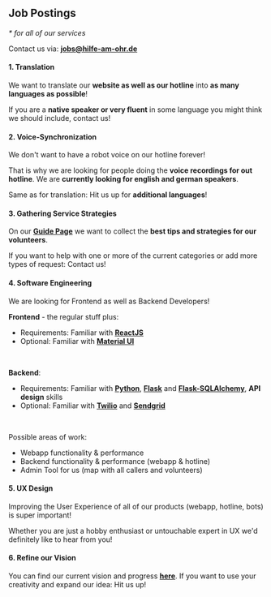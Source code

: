 
## Job Postings
_* for all of our services_

Contact us via: [**jobs@hilfe-am-ohr.de**](mailto:jobs@hilfe-am-ohr.de)



#### 1. Translation

We want to translate our **website as well as our hotline** 
into **as many languages as possible**!

If you are a **native speaker or very fluent** in some language
you might think we should include, contact us!



#### 2. Voice-Synchronization

We don't want to have a robot voice on our hotline forever!

That is why we are looking for people doing the **voice recordings
for out hotline**. We are **currently looking for english and german
speakers**.

Same as for translation: Hit us up for **additional languages**!



#### 3. Gathering Service Strategies

On our [**Guide Page**](https://www.hilfe-am-ohr.de/guide) we want to
collect the **best tips and strategies for our volunteers**.

If you want to help with one or more of the current categories or add more
types of request: Contact us!



#### 4. Software Engineering

We are looking for Frontend as well as Backend Developers!

**Frontend** - the regular stuff plus:

* Requirements: Familiar with [**ReactJS**](https://reactjs.org/)
* Optional: Familiar with [**Material UI**](https://material-ui.com/)

<br/>

**Backend**:

* Requirements: Familiar with [**Python**](https://www.python.org/), [**Flask**](https://palletsprojects.com/p/flask/) and [**Flask-SQLAlchemy**](https://flask-sqlalchemy.palletsprojects.com/en/2.x/), **API design** skills
* Optional: Familiar with [**Twilio**](https://www.twilio.com/) and [**Sendgrid**](https://sendgrid.com/)

<br/>

Possible areas of work:
* Webapp functionality & performance
* Backend functionality & performance (webapp & hotline)
* Admin Tool for us (map with all callers and volunteers)



#### 5. UX Design

Improving the User Experience of all of our products (webapp, hotline, 
bots) is super important!

Whether you are just a hobby enthusiast or untouchable expert in UX
we'd definitely like to hear from you!



#### 6. Refine our Vision

You can find our current vision and progress [**here**](https://devpost.com/software/hilfehotline-finde-einfach-helfende).
If you want to use your creativity and expand our idea: Hit us up!



